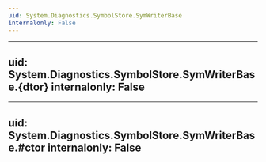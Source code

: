 ```yaml
---
uid: System.Diagnostics.SymbolStore.SymWriterBase
internalonly: False
---
```


---
uid: System.Diagnostics.SymbolStore.SymWriterBase.{dtor}
internalonly: False
---

---
uid: System.Diagnostics.SymbolStore.SymWriterBase.#ctor
internalonly: False
---
